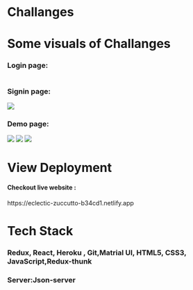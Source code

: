 <h1>Challanges</h1>




</hr>



<h1>Some visuals of Challanges </h1>
 </hr>

  
  <h3>Login page: </h3>
<img src="" />
  <h3>Signin page: </h3>
<img src="Screenshot (273).png" />
<h3>Demo page: </h3>
<img src="Screenshot (275).png" />
<!-- <img src="Screenshot (275).png" /> -->
<img src="![Screenshot (279)](https://user-images.githubusercontent.com/96680038/190230858-1c576b45-0c56-43d7-a4a7-50f1b64a5cfb.png)" />
<img src="Screenshot (276).png" />

<h1>View Deployment</h1>
</hr>
<h4>Checkout live website :</h4>
https://eclectic-zuccutto-b34cd1.netlify.app

</hr>
<h1>Tech Stack </h1>
<h3>Redux, React, Heroku , Git,Matrial UI,  HTML5, CSS3, JavaScript,Redux-thunk </h3>

<h3>Server:Json-server</h3>
